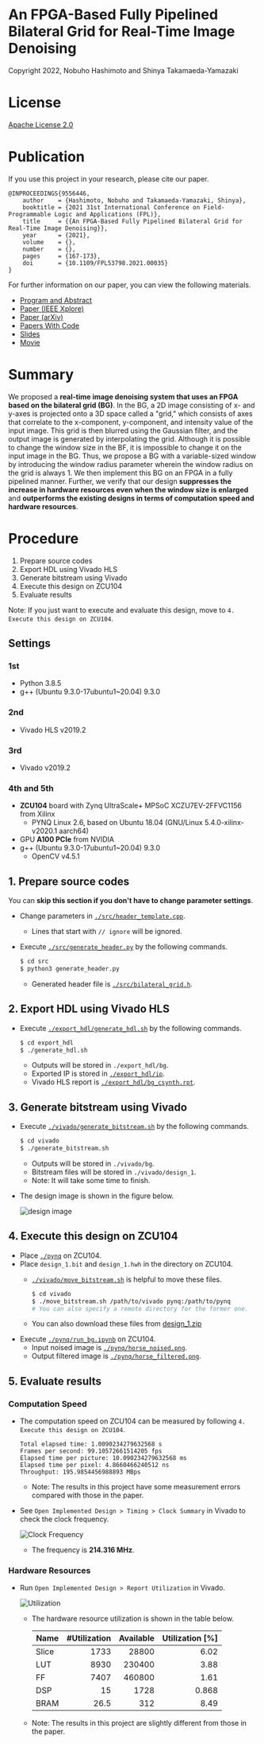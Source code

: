 # An FPGA-Based Fully Pipelined Bilateral Grid for Real-Time Image Denoising

Copyright 2022, Nobuho Hashimoto and Shinya Takamaeda-Yamazaki


# License

[Apache License 2.0](http://www.apache.org/licenses/LICENSE-2.0)


# Publication

If you use this project in your research, please cite our paper.

```
@INPROCEEDINGS{9556446,
    author    = {Hashimoto, Nobuho and Takamaeda-Yamazaki, Shinya},
    booktitle = {2021 31st International Conference on Field-Programmable Logic and Applications (FPL)},
    title     = {{An FPGA-Based Fully Pipelined Bilateral Grid for Real-Time Image Denoising}},
    year      = {2021},
    volume    = {},
    number    = {},
    pages     = {167-173},
    doi       = {10.1109/FPL53798.2021.00035}
}
```

For further information on our paper, you can view the following materials.

- [Program and Abstract](https://whova.com/embedded/session/kScht29Q8lAG98UvGiEh7UVYTNeJssTMevISW%407S-oU%3D/1837318/)
- [Paper (IEEE Xplore)](https://ieeexplore.ieee.org/document/9556446)
- [Paper (arXiv)](https://arxiv.org/abs/2110.07186)
- [Papers With Code](https://cs.paperswithcode.com/paper/an-fpga-based-fully-pipelined-bilateral-grid-for-real-time-image-denoising)
- [Slides](https://speakerdeck.com/hashi0203/an-fpga-based-fully-pipelined-bilateral-grid-for-real-time-image-denoising-fpl-2021)
- [Movie](https://youtu.be/q5lxi7N-uX8)


# Summary

We proposed a **real-time image denoising system that uses an FPGA based on the bilateral grid (BG)**. In the BG, a 2D image consisting of x- and y-axes is projected onto a 3D space called a "grid," which consists of axes that correlate to the x-component, y-component, and intensity value of the input image. This grid is then blurred using the Gaussian filter, and the output image is generated by interpolating the grid. Although it is possible to change the window size in the BF, it is impossible to change it on the input image in the BG. Thus, we propose a BG with a variable-sized window by introducing the window radius parameter wherein the window radius on the grid is always 1. We then implement this BG on an FPGA in a fully pipelined manner. Further, we verify that our design **suppresses the increase in hardware resources even when the window size is enlarged** and **outperforms the existing designs in terms of computation speed and hardware resources**.


# Procedure

1. Prepare source codes
1. Export HDL using Vivado HLS
1. Generate bitstream using Vivado
1. Execute this design on ZCU104
1. Evaluate results

Note: If you just want to execute and evaluate this design, move to `4. Execute this design on ZCU104`.


## Settings

### 1st

- Python 3.8.5
- g++ (Ubuntu 9.3.0-17ubuntu1~20.04) 9.3.0


### 2nd

- Vivado HLS v2019.2


### 3rd

- Vivado v2019.2


### 4th and 5th

- **ZCU104** board with Zynq UltraScale+ MPSoC XCZU7EV-2FFVC1156 from Xilinx
    - PYNQ Linux 2.6, based on Ubuntu 18.04 (GNU/Linux 5.4.0-xilinx-v2020.1 aarch64)
- GPU **A100 PCIe** from NVIDIA
- g++ (Ubuntu 9.3.0-17ubuntu1~20.04) 9.3.0
    - OpenCV v4.5.1


## 1. Prepare source codes

You can **skip this section if you don't have to change parameter settings**.

- Change parameters in [`./src/header_template.cpp`](./src/header_template.cpp).
    - Lines that start with `// ignore` will be ignored.
- Execute [`./src/generate_header.py`](./src/generate_header.py) by the following commands.

    ```bash
    $ cd src
    $ python3 generate_header.py
    ```

    - Generated header file is [`./src/bilateral_grid.h`](./src/bilateral_grid.h).


## 2. Export HDL using Vivado HLS

- Execute [`./export_hdl/generate_hdl.sh`](./export_hdl/generate_hdl.sh) by the following commands.

    ```bash
    $ cd export_hdl
    $ ./generate_hdl.sh
    ```

    - Outputs will be stored in `./export_hdl/bg`.
    - Exported IP is stored in [`./export_hdl/ip`](./export_hdl/ip).
    - Vivado HLS report is [`./export_hdl/bg_csynth.rpt`](./export_hdl/bg_csynth.rpt).


## 3. Generate bitstream using Vivado

- Execute [`./vivado/generate_bitstream.sh`](./vivado/generate_bitstream.sh) by the following commands.

    ```bash
    $ cd vivado
    $ ./generate_bitstream.sh
    ```

    - Outputs will be stored in `./vivado/bg`.
    - Bitstream files will be stored in `./vivado/design_1`.
    - Note: It will take some time to finish.
- The design image is shown in the figure below.

    ![design image](./img/design_1.png)


## 4. Execute this design on ZCU104

- Place [`./pynq`](./pynq) on ZCU104.
- Place `design_1.bit` and `design_1.hwh` in the directory on ZCU104.
    - [`./vivado/move_bitstream.sh`](./vivado/move_bitstream.sh) is helpful to move these files.

        ```bash
        $ cd vivado
        $ ./move_bitstream.sh /path/to/vivado pynq:/path/to/pynq
        # You can also specify a remote directory for the former one.
        ```

    - You can also download these files from [design_1.zip](https://projects.n-hassy.info/storage/bg/design_1.zip)
- Execute [`./pynq/run_bg.ipynb`](./pynq/run_bg.ipynb) on ZCU104.
    - Input noised image is [`./pynq/horse_noised.png`](./pynq/horse_noised.png).
    - Output filtered image is [`./pynq/horse_filtered.png`](./pynq/horse_filtered.png).


## 5. Evaluate results

### Computation Speed

- The computation speed on ZCU104 can be measured by following `4. Execute this design on ZCU104`.

    ```
    Total elapsed time: 1.0090234279632568 s
    Frames per second: 99.10572661514205 fps
    Elapsed time per picture: 10.090234279632568 ms
    Elapsed time per pixel: 4.8660466240512 ns
    Throughput: 195.9854456988893 MBps
    ```

    - Note: The results in this project have some measurement errors compared with those in the paper.
- See `Open Implemented Design > Timing > Clock Summary` in Vivado to check the clock frequency.

    ![Clock Frequency](./img/frequency.png)

    - The frequency is **214.316 MHz**.

### Hardware Resources

- Run `Open Implemented Design > Report Utilization` in Vivado.

    ![Utilization](./img/utilization.png)

    - The hardware resource utilization is shown in the table below.

        | Name  | #Utilization | Available | Utilization [%] |
        | ----- | -----------: | --------: | --------------: |
        | Slice | 1733         | 28800     | 6.02            |
        | LUT   | 8930         | 230400    | 3.88            |
        | FF    | 7407         | 460800    | 1.61            |
        | DSP   | 15           | 1728      | 0.868           |
        | BRAM  | 26.5         | 312       | 8.49            |

    - Note: The results in this project are slightly different from those in the paper.
